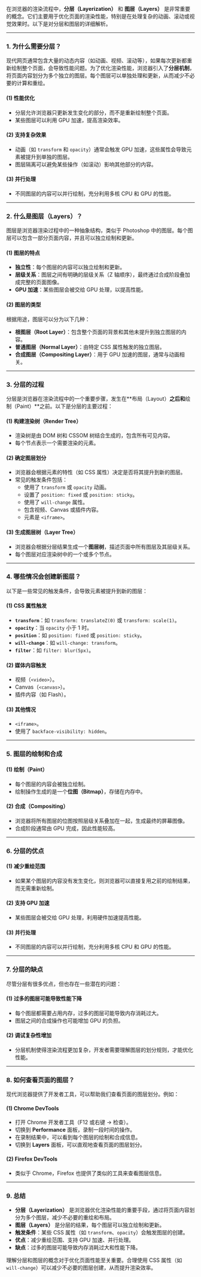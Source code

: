 在浏览器的渲染流程中，**分层（Layerization）** 和 **图层（Layers）** 是非常重要的概念。它们主要用于优化页面的渲染性能，特别是在处理复杂的动画、滚动或视觉效果时。以下是对分层和图层的详细解析。

---

### 1. **为什么需要分层？**
现代网页通常包含大量的动态内容（如动画、视频、滚动等），如果每次更新都重新绘制整个页面，会导致性能问题。为了优化渲染性能，浏览器引入了**分层机制**，将页面内容划分为多个独立的图层。每个图层可以单独处理和更新，从而减少不必要的计算和重绘。

#### (1) **性能优化**
- 分层允许浏览器只更新发生变化的部分，而不是重新绘制整个页面。
- 某些图层可以利用 GPU 加速，提高渲染效率。

#### (2) **支持复杂效果**
- 动画（如 `transform` 和 `opacity`）通常会触发 GPU 加速，这些属性会导致元素被提升到单独的图层。
- 图层隔离可以避免某些操作（如滚动）影响其他部分的内容。

#### (3) **并行处理**
- 不同图层的内容可以并行绘制，充分利用多核 CPU 和 GPU 的性能。

---

### 2. **什么是图层（Layers）？**
图层是浏览器渲染过程中的一种抽象结构，类似于 Photoshop 中的图层。每个图层可以包含一部分页面内容，并且可以独立绘制和更新。

#### (1) **图层的特点**
- **独立性**：每个图层的内容可以独立绘制和更新。
- **层级关系**：图层之间有明确的层级关系（Z 轴顺序），最终通过合成阶段叠加成完整的页面图像。
- **GPU 加速**：某些图层会被交给 GPU 处理，以提高性能。

#### (2) **图层的类型**
根据用途，图层可以分为以下几种：
- **根图层（Root Layer）**：包含整个页面的背景和其他未提升到独立图层的内容。
- **普通图层（Normal Layer）**：由特定 CSS 属性触发的独立图层。
- **合成图层（Compositing Layer）**：用于 GPU 加速的图层，通常与动画相关。

---

### 3. **分层的过程**
分层是浏览器在渲染流程中的一个重要步骤，发生在**布局（Layout）**之后和**绘制（Paint）**之前。以下是分层的主要过程：

#### (1) **构建渲染树（Render Tree）**
- 渲染树是由 DOM 树和 CSSOM 树结合生成的，包含所有可见内容。
- 每个节点表示一个需要渲染的元素。

#### (2) **确定图层划分**
- 浏览器会根据元素的特性（如 CSS 属性）决定是否将其提升到新的图层。
- 常见的触发条件包括：
  - 使用了 `transform` 或 `opacity` 动画。
  - 设置了 `position: fixed` 或 `position: sticky`。
  - 使用了 `will-change` 属性。
  - 包含视频、Canvas 或插件内容。
  - 元素是 `<iframe>`。

#### (3) **生成图层树（Layer Tree）**
- 浏览器会根据分层结果生成一个**图层树**，描述页面中所有图层及其层级关系。
- 每个图层对应渲染树中的一个或多个节点。

---

### 4. **哪些情况会创建新图层？**
以下是一些常见的触发条件，会导致元素被提升到新的图层：

#### (1) **CSS 属性触发**
- **`transform`**：如 `transform: translateZ(0)` 或 `transform: scale(1)`。
- **`opacity`**：当 `opacity` 小于 1 时。
- **`position`**：如 `position: fixed` 或 `position: sticky`。
- **`will-change`**：如 `will-change: transform`。
- **`filter`**：如 `filter: blur(5px)`。

#### (2) **媒体内容触发**
- 视频（`<video>`）。
- Canvas（`<canvas>`）。
- 插件内容（如 Flash）。

#### (3) **其他情况**
- `<iframe>`。
- 使用了 `backface-visibility: hidden`。

---

### 5. **图层的绘制和合成**
#### (1) **绘制（Paint）**
- 每个图层的内容会被独立绘制。
- 绘制操作生成的是一个**位图（Bitmap）**，存储在内存中。

#### (2) **合成（Compositing）**
- 浏览器将所有图层的位图按照层级关系叠加在一起，生成最终的屏幕图像。
- 合成阶段通常由 GPU 完成，因此性能较高。

---

### 6. **分层的优点**
#### (1) **减少重绘范围**
- 如果某个图层的内容没有发生变化，则浏览器可以直接复用之前的绘制结果，而无需重新绘制。

#### (2) **支持 GPU 加速**
- 某些图层会被交给 GPU 处理，利用硬件加速提高性能。

#### (3) **并行处理**
- 不同图层的内容可以并行绘制，充分利用多核 CPU 和 GPU 的性能。

---

### 7. **分层的缺点**
尽管分层有很多优点，但也存在一些潜在的问题：

#### (1) **过多的图层可能导致性能下降**
- 每个图层都需要占用内存，过多的图层可能导致内存消耗过大。
- 图层之间的合成操作也可能增加 GPU 的负担。

#### (2) **调试复杂性增加**
- 分层机制使得渲染流程更加复杂，开发者需要理解图层的划分规则，才能优化性能。

---

### 8. **如何查看页面的图层？**
现代浏览器提供了开发者工具，可以帮助我们查看页面的图层划分。例如：

#### (1) **Chrome DevTools**
- 打开 Chrome 开发者工具（F12 或右键 → 检查）。
- 切换到 **Performance** 面板，录制一段时间的操作。
- 在录制结果中，可以看到每个图层的绘制和合成信息。
- 切换到 **Layers** 面板，可以直观地查看页面的图层划分。

#### (2) **Firefox DevTools**
- 类似于 Chrome，Firefox 也提供了类似的工具来查看图层信息。

---

### 9. **总结**
- **分层（Layerization）** 是浏览器优化渲染性能的重要手段，通过将页面内容划分为多个图层，减少不必要的重绘和布局。
- **图层（Layers）** 是分层的结果，每个图层可以独立绘制和更新。
- **触发条件**：某些 CSS 属性（如 `transform`、`opacity`）会触发图层的创建。
- **优点**：减少重绘范围、支持 GPU 加速、并行处理。
- **缺点**：过多的图层可能导致内存消耗过大和性能下降。

理解分层和图层的概念对于优化页面性能至关重要。合理使用 CSS 属性（如 `will-change`）可以减少不必要的图层创建，从而提升渲染效率。